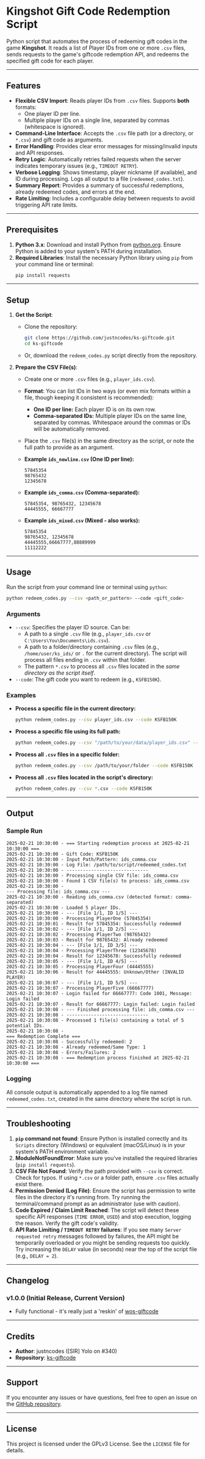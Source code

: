 # Kingshot Gift Code Redemption Script

Python script that automates the process of redeeming gift codes in the game **Kingshot**. It reads a list of Player IDs from one or more `.csv` files, sends requests to the game's giftcode redemption API, and redeems the specified gift code for each player.

---

## Features

- **Flexible CSV Import**: Reads player IDs from `.csv` files. Supports **both** formats:
    - One player ID per line.
    - Multiple player IDs on a single line, separated by commas (whitespace is ignored).
- **Command-Line Interface**: Accepts the `.csv` file path (or a directory, or `*.csv`) and gift code as arguments.
- **Error Handling**: Provides clear error messages for missing/invalid inputs and API responses.
- **Retry Logic**: Automatically retries failed requests when the server indicates temporary issues (e.g., `TIMEOUT RETRY`).
- **Verbose Logging**: Shows timestamp, player nickname (if available), and ID during processing. Logs all output to a file (`redeemed_codes.txt`).
- **Summary Report**: Provides a summary of successful redemptions, already redeemed codes, and errors at the end.
- **Rate Limiting**: Includes a configurable delay between requests to avoid triggering API rate limits.

---

## Prerequisites

1.  **Python 3.x**: Download and install Python from [python.org](https://www.python.org/). Ensure Python is added to your system's PATH during installation.
2.  **Required Libraries**: Install the necessary Python library using `pip` from your command line or terminal:
    ~~~bash
    pip install requests
    ~~~

---

## Setup

1.  **Get the Script**:
    *   Clone the repository:
        ~~~bash
        git clone https://github.com/justncodes/ks-giftcode.git
        cd ks-giftcode
        ~~~
    *   Or, download the `redeem_codes.py` script directly from the repository.

2.  **Prepare the CSV File(s)**:
    *   Create one or more `.csv` files (e.g., `player_ids.csv`).
    *   **Format**: You can list IDs in two ways (or even mix formats within a file, though keeping it consistent is recommended):
        *   **One ID per line:** Each player ID is on its own row.
        *   **Comma-separated IDs:** Multiple player IDs on the same line, separated by commas. Whitespace around the commas or IDs will be automatically removed.
    *   Place the `.csv` file(s) in the same directory as the script, or note the full path to provide as an argument.

    *   **Example `ids_newline.csv` (One ID per line):**
        ~~~csv
        57845354
        98765432
        12345678
        ~~~

    *   **Example `ids_comma.csv` (Comma-separated):**
        ~~~csv
        57845354, 98765432, 12345678
        44445555, 66667777
        ~~~

    *   **Example `ids_mixed.csv` (Mixed - also works):**
        ~~~csv
        57845354
        98765432, 12345678
        44445555,66667777,88889999
        11112222
        ~~~

---

## Usage

Run the script from your command line or terminal using `python`:

~~~bash
python redeem_codes.py --csv <path_or_pattern> --code <gift_code>
~~~

### Arguments

-   `--csv`: Specifies the player ID source. Can be:
    *   A path to a single `.csv` file (e.g., `player_ids.csv` or `C:\Users\You\Documents\ids.csv`).
    *   A path to a folder/directory containing `.csv` files (e.g., `/home/user/ks_ids/` or `.` for the current directory). The script will process all files ending in `.csv` within that folder.
    *   The pattern `*.csv` to process all `.csv` files located in the *same directory as the script itself*.
-   `--code`: The gift code you want to redeem (e.g., `KSFB150K`).

### Examples

*   **Process a specific file in the current directory:**
    ~~~bash
    python redeem_codes.py --csv player_ids.csv --code KSFB150K
    ~~~

*   **Process a specific file using its full path:**
    ~~~bash
    python redeem_codes.py --csv "/path/to/your/data/player_ids.csv" --code KSFB150K
    ~~~

*   **Process all `.csv` files in a specific folder:**
    ~~~bash
    python redeem_codes.py --csv /path/to/your/folder --code KSFB150K
    ~~~

*   **Process all `.csv` files located in the script's directory:**
    ~~~bash
    python redeem_codes.py --csv *.csv --code KSFB150K
    ~~~

---

## Output

### Sample Run

~~~plaintext
2025-02-21 10:30:00 - === Starting redemption process at 2025-02-21 10:30:00 ===
2025-02-21 10:30:00 - Gift Code: KSFB150K
2025-02-21 10:30:00 - Input Path/Pattern: ids_comma.csv
2025-02-21 10:30:00 - Log File: /path/to/script/redeemed_codes.txt
2025-02-21 10:30:00 - ------------------------------
2025-02-21 10:30:00 - Processing single CSV file: ids_comma.csv
2025-02-21 10:30:00 - Found 1 CSV file(s) to process: ids_comma.csv
2025-02-21 10:30:00 -
--- Processing file: ids_comma.csv ---
2025-02-21 10:30:00 - Reading ids_comma.csv (detected format: comma-separated)
2025-02-21 10:30:00 - Loaded 5 player IDs.
2025-02-21 10:30:00 - --- [File 1/1, ID 1/5] ---
2025-02-21 10:30:00 - Processing PlayerOne (57845354)
2025-02-21 10:30:01 - Result for 57845354: Successfully redeemed
2025-02-21 10:30:02 - --- [File 1/1, ID 2/5] ---
2025-02-21 10:30:02 - Processing PlayerTwo (98765432)
2025-02-21 10:30:03 - Result for 98765432: Already redeemed
2025-02-21 10:30:04 - --- [File 1/1, ID 3/5] ---
2025-02-21 10:30:04 - Processing PlayerThree (12345678)
2025-02-21 10:30:04 - Result for 12345678: Successfully redeemed
2025-02-21 10:30:05 - --- [File 1/1, ID 4/5] ---
2025-02-21 10:30:05 - Processing PlayerFour (44445555)
2025-02-21 10:30:06 - Result for 44445555: Unknown/Other (INVALID PLAYER)
2025-02-21 10:30:07 - --- [File 1/1, ID 5/5] ---
2025-02-21 10:30:07 - Processing PlayerFive (66667777)
2025-02-21 10:30:07 - Login failed for 66667777: Code 1001, Message: Login failed
2025-02-21 10:30:07 - Result for 66667777: Login failed: Login failed
2025-02-21 10:30:08 - --- Finished processing file: ids_comma.csv ---
2025-02-21 10:30:08 - ------------------------------
2025-02-21 10:30:08 - Processed 1 file(s) containing a total of 5 potential IDs.
2025-02-21 10:30:08 -
=== Redemption Complete ===
2025-02-21 10:30:08 - Successfully redeemed: 2
2025-02-21 10:30:08 - Already redeemed/Same Type: 1
2025-02-21 10:30:08 - Errors/Failures: 2
2025-02-21 10:30:08 - === Redemption process finished at 2025-02-21 10:30:08 ===
~~~

### Logging

All console output is automatically appended to a log file named `redeemed_codes.txt`, created in the same directory where the script is run.

---

## Troubleshooting

1.  **`pip` command not found**: Ensure Python is installed correctly and its `Scripts` directory (Windows) or equivalent (macOS/Linux) is in your system's PATH environment variable.
2.  **ModuleNotFoundError**: Make sure you've installed the required libraries (`pip install requests`).
3.  **CSV File Not Found**: Verify the path provided with `--csv` is correct. Check for typos. If using `*.csv` or a folder path, ensure `.csv` files actually exist there.
4.  **Permission Denied (Log File)**: Ensure the script has permission to write files in the directory it's running from. Try running the terminal/command prompt as an administrator (use with caution).
5.  **Code Expired / Claim Limit Reached**: The script will detect these specific API responses (`TIME ERROR`, `USED`) and stop execution, logging the reason. Verify the gift code's validity.
6.  **API Rate Limiting / `TIMEOUT RETRY` failures**: If you see many `Server requested retry` messages followed by failures, the API might be temporarily overloaded or you might be sending requests too quickly. Try increasing the `DELAY` value (in seconds) near the top of the script file (e.g., `DELAY = 2`).

---

## Changelog

### v1.0.0 (Initial Release, Current Version)
- Fully functional - it's really just a 'reskin' of [wos-giftcode](https://github.com/justncodes/wos-giftcode)

---

## Credits

- **Author**: justncodes (\[SIR\] Yolo on #340)
- **Repository**: [ks-giftcode](https://github.com/justncodes/ks-giftcode)

---

## Support

If you encounter any issues or have questions, feel free to open an issue on the [GitHub repository](https://github.com/justncodes/wos-giftcode/issues).

---

## License

This project is licensed under the GPLv3 License. See the `LICENSE` file for details.